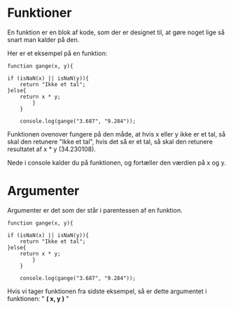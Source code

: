 # Funktioner
En funktion er en blok af kode, som der er designet til, at gøre noget lige så snart man kalder på den.

Her er et eksempel på en funktion:

    function gange(x, y){ 

    if (isNaN(x) || isNaN(y)){ 
        return "Ikke et tal";
    }else{
        return x * y;
            }
        }

        console.log(gange("3.687", "9.284")); 

Funktionen ovenover fungere på den måde, at hvis x eller y ikke er et tal, så skal den retunere "Ikke et tal", hvis det så er et tal, så skal den retunere resultatet af x * y (34.230108).

Nede i console kalder du på funktionen, og fortæller den værdien på x og y.

# Argumenter
Argumenter er det som der står i parentessen af en funktion.

    function gange(x, y){ 

    if (isNaN(x) || isNaN(y)){ 
        return "Ikke et tal";
    }else{
        return x * y;
            }
        }

        console.log(gange("3.687", "9.284")); 

Hvis vi tager funktionen fra sidste eksempel, så er dette argumentet i funktionen: " **( x, y )** "